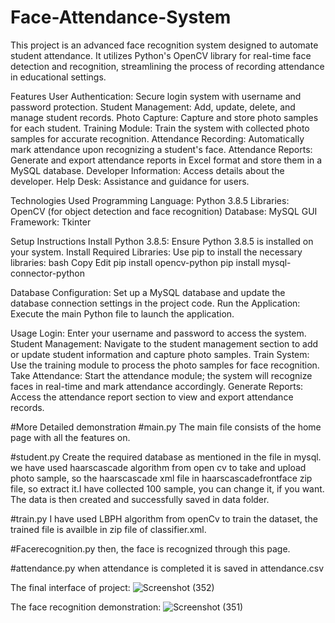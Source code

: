 # Face-Attendance-System
This project is an advanced face recognition system designed to automate student attendance. It utilizes Python's OpenCV library for real-time face detection and recognition, streamlining the process of recording attendance in educational settings.

Features
User Authentication: Secure login system with username and password protection.
Student Management: Add, update, delete, and manage student records.
Photo Capture: Capture and store photo samples for each student.
Training Module: Train the system with collected photo samples for accurate recognition.
Attendance Recording: Automatically mark attendance upon recognizing a student's face.
Attendance Reports: Generate and export attendance reports in Excel format and store them in a MySQL database.
Developer Information: Access details about the developer.
Help Desk: Assistance and guidance for users.

Technologies Used
Programming Language: Python 3.8.5
Libraries: OpenCV (for object detection and face recognition)
Database: MySQL
GUI Framework: Tkinter

Setup Instructions
Install Python 3.8.5: Ensure Python 3.8.5 is installed on your system.
Install Required Libraries: Use pip to install the necessary libraries:
bash
Copy
Edit
pip install opencv-python
pip install mysql-connector-python

Database Configuration: Set up a MySQL database and update the database connection settings in the project code.
Run the Application: Execute the main Python file to launch the application.

Usage
Login: Enter your username and password to access the system.
Student Management: Navigate to the student management section to add or update student information and capture photo samples.
Train System: Use the training module to process the photo samples for face recognition.
Take Attendance: Start the attendance module; the system will recognize faces in real-time and mark attendance accordingly.
Generate Reports: Access the attendance report section to view and export attendance records.

#More Detailed demonstration
#main.py
The main file consists of the home page with all the features on.

#student.py
Create the required database as mentioned in the file in mysql.
we have used haarscascade algorithm from open cv to take and upload photo sample, so the haarscascade xml file in haarscascadefrontface zip file, so extract it.I have collected 100 sample, you can change it, if you want. The data is then created and successfully saved in data folder.

#train.py
I have used LBPH algorithm from openCv to train the dataset, the trained file is availble in zip file of classifier.xml.

#Facerecognition.py
then, the face is recognized through this page.

#attendance.py
when attendance is completed it is saved in attendance.csv

The final interface of project:
![Screenshot (352)](https://github.com/user-attachments/assets/dcc5bb1e-2261-4e70-b9e9-23a2a41ac116)

The face recognition demonstration:
![Screenshot (351)](https://github.com/user-attachments/assets/58faeb27-ecfb-427c-831a-c371b164005c)


